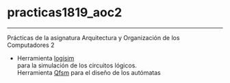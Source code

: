 # practicas1819_aoc2
---
Prácticas de la asignatura Arquitectura y Organización de los Computadores 2
- Herramienta [logisim](http://www.cburch.com/logisim/)  
para la simulación de los circuitos lógicos.  
Herramienta [Qfsm](http://qfsm.sourceforge.net/) para el diseño de los autómatas
